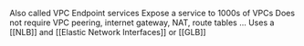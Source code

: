  Also called VPC Endpoint services
 Expose a service to 1000s of VPCs
 Does not require VPC peering, internet gateway, NAT, route tables ...
 Uses a [[NLB]] and [[Elastic Network Interfaces]] or [[GLB]]
 